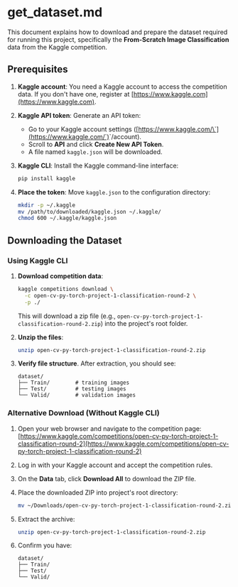 # get\_dataset.md

This document explains how to download and prepare the dataset required for running this project, specifically the **From-Scratch Image Classification** data from the Kaggle competition.

## Prerequisites

1. **Kaggle account**: You need a Kaggle account to access the competition data. If you don't have one, register at [https://www.kaggle.com](https://www.kaggle.com).
2. **Kaggle API token**: Generate an API token:

   * Go to your Kaggle account settings ([https://www.kaggle.com/\`](https://www.kaggle.com/`)<your-username>\`/account).
   * Scroll to **API** and click **Create New API Token**.
   * A file named `kaggle.json` will be downloaded.
3. **Kaggle CLI**: Install the Kaggle command-line interface:

   ```bash
   pip install kaggle
   ```
4. **Place the token**: Move `kaggle.json` to the configuration directory:

   ```bash
   mkdir -p ~/.kaggle
   mv /path/to/downloaded/kaggle.json ~/.kaggle/
   chmod 600 ~/.kaggle/kaggle.json
   ```

## Downloading the Dataset

### Using Kaggle CLI

1. **Download competition data**:

   ```bash
   kaggle competitions download \
     -c open-cv-py-torch-project-1-classification-round-2 \
     -p ./
   ```

   This will download a zip file (e.g., `open-cv-py-torch-project-1-classification-round-2.zip`) into the project's root folder.
2. **Unzip the files**:

   ```bash
   unzip open-cv-py-torch-project-1-classification-round-2.zip
   ```
3. **Verify file structure**. After extraction, you should see:

   ```text
   dataset/
   ├── Train/        # training images
   ├── Test/         # testing images
   └── Valid/        # validation images
   ```

### Alternative Download (Without Kaggle CLI)

1. Open your web browser and navigate to the competition page:
   [https://www.kaggle.com/competitions/open-cv-py-torch-project-1-classification-round-2](https://www.kaggle.com/competitions/open-cv-py-torch-project-1-classification-round-2)
2. Log in with your Kaggle account and accept the competition rules.
3. On the **Data** tab, click **Download All** to download the ZIP file.
4. Place the downloaded ZIP into project's root directory:

   ```bash
   mv ~/Downloads/open-cv-py-torch-project-1-classification-round-2.zip ./
   ```
5. Extract the archive:

   ```bash
   unzip open-cv-py-torch-project-1-classification-round-2.zip
   ```
6. Confirm you have:

   ```text
   dataset/
   ├── Train/
   ├── Test/
   └── Valid/
   ```

